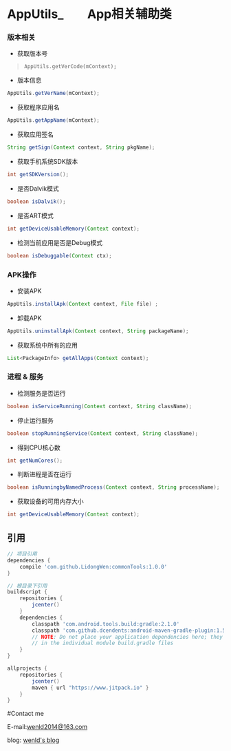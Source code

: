 # AppUtils_  &ensp;&ensp;&ensp;  App相关辅助类
### 版本相关
- 获取版本号
> ``` AppUtils.getVerCode(mContext); ```
- 版本信息
```java
AppUtils.getVerName(mContext);
```
- 获取程序应用名
```java
AppUtils.getAppName(mContext);
```
- 获取应用签名
```java
String getSign(Context context, String pkgName);
```
- 获取手机系统SDK版本
```java
int getSDKVersion();
```

- 是否Dalvik模式
```java
boolean isDalvik();
```
- 是否ART模式
```java
int getDeviceUsableMemory(Context context);
```
- 检测当前应用是否是Debug模式
```java
boolean isDebuggable(Context ctx);
```

### APK操作
- 安装APK
```java
AppUtils.installApk(Context context, File file) ;
```
- 卸载APK
```java
AppUtils.uninstallApk(Context context, String packageName);
```
- 获取系统中所有的应用
```java
List<PackageInfo> getAllApps(Context context);
```
### 进程 & 服务
- 检测服务是否运行
```java
boolean isServiceRunning(Context context, String className);
```
- 停止运行服务
```java
boolean stopRunningService(Context context, String className);
```
- 得到CPU核心数
```java
int getNumCores();
```
- 判断进程是否在运行
```java
boolean isRunningbyNamedProcess(Context context, String processName);
```

- 获取设备的可用内存大小
```java
int getDeviceUsableMemory(Context context);
```


## 引用
```groovy
// 项目引用
dependencies {
    compile 'com.github.LidongWen:commonTools:1.0.0'
}

// 根目录下引用
buildscript {
    repositories {
        jcenter()
    }
    dependencies {
        classpath 'com.android.tools.build:gradle:2.1.0'
        classpath 'com.github.dcendents:android-maven-gradle-plugin:1.5'
        // NOTE: Do not place your application dependencies here; they belong
        // in the individual module build.gradle files
    }
}

allprojects {
    repositories {
        jcenter()
        maven { url "https://www.jitpack.io" }
    }
}
```

#Contact me

E-mail:wenld2014@163.com

blog: [wenld's blog](http://blog.csdn.net/sinat_15877283)
